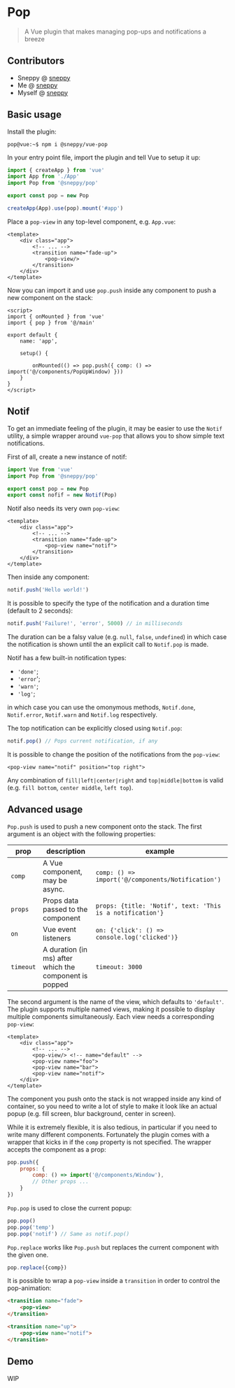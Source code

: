 # Pop

> A Vue plugin that makes managing pop-ups and notifications a breeze

Contributors
------------

- Sneppy @ [sneppy](https://github.com/sneppy)
- Me @ [sneppy](https://github.com/sneppy)
- Myself @ [sneppy](https://github.com/sneppy)

Basic usage
-----------

Install the plugin:

```console
pop@vue:~$ npm i @sneppy/vue-pop
```

In your entry point file, import the plugin and tell Vue to setup it up:

```javascript
import { createApp } from 'vue'
import App from './App'
import Pop from '@sneppy/pop'

export const pop = new Pop

createApp(App).use(pop).mount('#app')
```

Place a `pop-view` in any top-level component, e.g. `App.vue`:

```vue
<template>
	<div class="app">
		<!-- ... -->
		<transition name="fade-up">
			<pop-view/>
		</transition>
	</div>
</template>
```

Now you can import it and use `pop.push` inside any component to push a new component on the stack:

```vue
<script>
import { onMounted } from 'vue'
import { pop } from '@/main'

export default {
	name: 'app',

	setup() {
		
		onMounted(() => pop.push({ comp: () => import('@/components/PopUpWindow) }))
	}
}
</script>
```

Notif
-----

To get an immediate feeling of the plugin, it may be easier to use the `Notif` utility, a simple wrapper around `vue-pop` that allows you to show simple text notifications.

First of all, create a new instance of notif:

```javascript
import Vue from 'vue'
import Pop from '@sneppy/pop'

export const pop = new Pop
export const nofif = new Notif(Pop)
```

Notif also needs its very own `pop-view`:

```vue
<template>
	<div class="app">
		<!-- ... -->
		<transition name="fade-up">
			<pop-view name="notif">
		</transition>
	</div>
</template>
```

Then inside any component:

```javascript
notif.push('Hello world!')
```

It is possible to specify the type of the notification and a duration time (default to 2 seconds):

```javascript
notif.push('Failure!', 'error', 5000) // in milliseconds
```

The duration can be a falsy value (e.g. `null`, `false`, `undefined`) in which case the notification is shown until the an explicit call to `Notif.pop` is made.

Notif has a few built-in notification types:

- `'done'`;
- `'error`';
- `'warn'`;
- `'log'`;

in which case you can use the omonymous methods, `Notif.done`, `Notif.error`, `Notif.warn` and `Notif.log` respectively.

The top notification can be explicitly closed using `Notif.pop`:

```javascript
notif.pop() // Pops current notification, if any
```

It is possible to change the position of the notifications from the `pop-view`:

```vue
<pop-view name="notif" position="top right">
```

Any combination of `fill|left|center|right` and `top|middle|bottom` is valid (e.g. `fill bottom`, `center middle`, `left top`).

Advanced usage
--------------

`Pop.push` is used to push a new component onto the stack. The first argument is an object with the following properties:

| prop | description | example |
| - | - | - |
| `comp` | A Vue component, may be async. | `comp: () => import('@/components/Notification')` |
| `props` | Props data passed to the component | `props: {title: 'Notif', text: 'This is a notification'}` |
| `on` | Vue event listeners | `on: {'click': () => console.log('clicked')}` |
| `timeout` | A duration (in ms) after which the component is popped | `timeout: 3000` |

The second argument is the name of the view, which defaults to `'default'`. The plugin supports multiple named views, making it possible to display multiple components simultaneously. Each view needs a corresponding `pop-view`:

```vue
<template>
	<div class="app">
		<!-- ... -->
		<pop-view/> <!-- name="default" -->
		<pop-view name="foo">
		<pop-view name="bar">
		<pop-view name="notif">
	</div>
</template>
```

The component you push onto the stack is not wrapped inside any kind of container, so you need to write a lot of style to make it look like an actual popup (e.g. fill screen, blur background, center in screen).

While it is extremely flexible, it is also tedious, in particular if you need to write many different components. Fortunately the plugin comes with a wrapper that kicks in if the `comp` property is not specified. The wrapper accepts the component as a prop:

```javascript
pop.push({
	props: {
		comp: () => import('@/components/Window'),
		// Other props ...
	}
})
```

`Pop.pop` is used to close the current popup:

```javascript
pop.pop()
pop.pop('temp')
pop.pop('notif') // Same as notif.pop()
```

`Pop.replace` works like `Pop.push` but replaces the current component with the given one.

```javascript
pop.replace({comp})
```

It is possible to wrap a `pop-view` inside a `transition` in order to control the pop-animation:

```html
<transition name="fade">
	<pop-view>
</transition>

<transition name="up">
	<pop-view name="notif">
</transition>
```

Demo
----

WIP